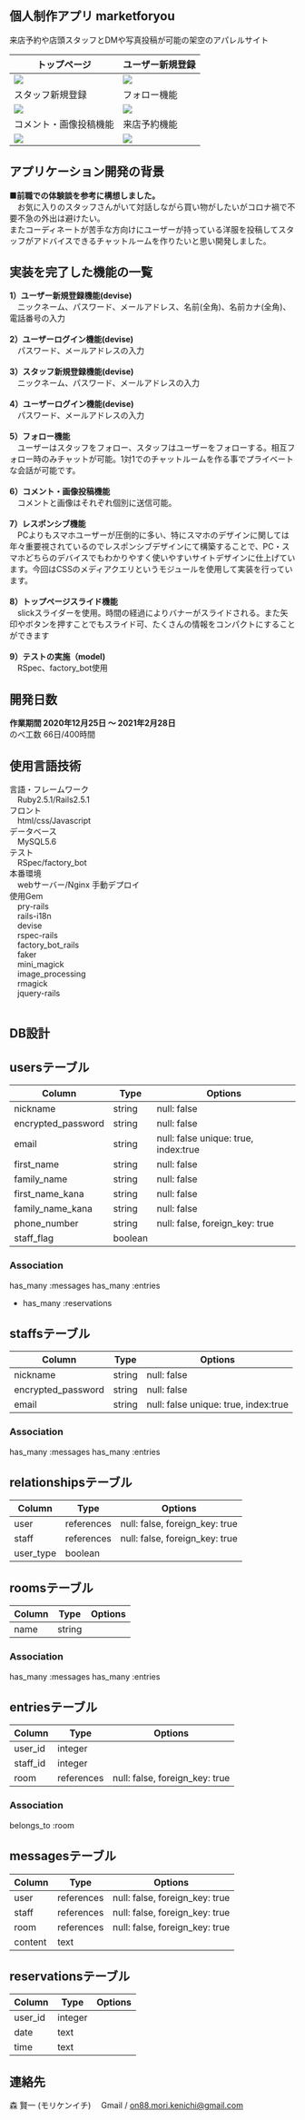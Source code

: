 **個人制作アプリ marketforyou**
----------
来店予約や店頭スタッフとDMや写真投稿が可能の架空のアパレルサイト

|トップページ|ユーザー新規登録|
|---|---|
|![](https://user-images.githubusercontent.com/71421107/109909377-562dd300-7ce9-11eb-92a3-bebd33a27245.gif)|![](https://user-images.githubusercontent.com/71421107/109909981-79a54d80-7cea-11eb-92e0-c6c59d96b1bb.gif)|
|スタッフ新規登録|フォロー機能|
|![](https://user-images.githubusercontent.com/71421107/109910681-069cd680-7cec-11eb-9d26-09e0d0d5ec91.gif)|![](https://user-images.githubusercontent.com/71421107/109910924-7d39d400-7cec-11eb-9f81-a9be9f296951.gif)|  
|コメント・画像投稿機能|来店予約機能|
|![](https://user-images.githubusercontent.com/71421107/109911458-795a8180-7ced-11eb-9b63-b10d65a19d9f.gif)|![](https://user-images.githubusercontent.com/71421107/109912142-dacf2000-7cee-11eb-9153-fbebc676e4d5.gif)|

**アプリケーション開発の背景**
----------
**■前職での体験談を参考に構想しました。<br>**
&emsp;お気に入りのスタッフさんがいて対話しながら買い物がしたいがコロナ禍で不要不急の外出は避けたい。<br>
またコーディネートが苦手な方向けにユーザーが持っている洋服を投稿してスタッフがアドバイスできるチャットルームを作りたいと思い開発しました。<br>

**実装を完了した機能の一覧**
----------
**1）ユーザー新規登録機能(devise) <br>**
&emsp;ニックネーム、パスワード、メールアドレス、名前(全角)、名前カナ(全角)、電話番号の入力<br><br>
**2）ユーザーログイン機能(devise) <br>**
&emsp;パスワード、メールアドレスの入力<br><br>
**3）スタッフ新規登録機能(devise) <br>**
&emsp;ニックネーム、パスワード、メールアドレスの入力<br><br>
**4）ユーザーログイン機能(devise) <br>**
&emsp;パスワード、メールアドレスの入力<br><br>
**5）フォロー機能<br>**
&emsp;ユーザーはスタッフをフォロー、スタッフはユーザーをフォローする。相互フォロー時のみチャットが可能。1対1でのチャットルームを作る事でプライベートな会話が可能です。<br><br>
**6）コメント・画像投稿機能<br>**
&emsp;コメントと画像はそれぞれ個別に送信可能。<br><br>
**7）レスポンシブ機能 <br>**
&emsp;PCよりもスマホユーザーが圧倒的に多い、特にスマホのデザインに関しては年々重要視されているのでレスポンシブデザインにて構築することで、PC・スマホどちらのデバイスでもわかりやすく使いやすいサイトデザインに仕上げています。今回はCSSのメディアクエリというモジュールを使用して実装を行っています。<br><br>
**8）トップページスライド機能 <br>**
&emsp;slickスライダーを使用。時間の経過によりバナーがスライドされる。また矢印やボタンを押すことでもスライド可、たくさんの情報をコンパクトにすることができます<br><br>
**9）テストの実施（model) <br>**
&emsp;RSpec、factory_bot使用<br>

**開発日数**
----------
**作業期間 2020年12月25日 〜 2021年2月28日<br>**
のべ工数 66日/400時間 <br>

**使用言語技術**
--------------
言語・フレームワーク<br>
&emsp;Ruby2.5.1/Rails2.5.1<br>
フロント<br>
&emsp;html/css/Javascript<br>
データベース<br>
&emsp;MySQL5.6<br>
テスト<br>
&emsp;RSpec/factory_bot<br>
本番環境<br>
&emsp;webサーバー/Nginx 手動デプロイ<br>
使用Gem<br>
&emsp;pry-rails<br>
&emsp;rails-i18n<br>
&emsp;devise<br>
&emsp;rspec-rails<br>
&emsp;factory_bot_rails<br>
&emsp;faker<br>
&emsp;mini_magick<br>
&emsp;image_processing<br>
&emsp;rmagick<br>
&emsp;jquery-rails<br><br>

**DB設計**
----------
## usersテーブル
| Column             | Type         | Options                              |
| ------------------ | ------------ | ------------------------------------ |
| nickname           | string       | null: false                          |
| encrypted_password | string       | null: false                          |
| email              | string       | null: false unique: true, index:true | 
| first_name         | string       | null: false                          |
| family_name        | string       | null: false                          |
| first_name_kana    | string       | null: false                          |
| family_name_kana   | string       | null: false                          |
| phone_number       | string       | null: false, foreign_key: true       |
| staff_flag         | boolean      |                                      |

### Association
  has_many :messages
  has_many :entries
- has_many :reservations

## staffsテーブル
| Column             | Type         | Options                              |
| ------------------ | ------------ | ------------------------------------ |
| nickname           | string       | null: false                          |
| encrypted_password | string       | null: false                          |
| email              | string       | null: false unique: true, index:true |

### Association
  has_many :messages
  has_many :entries

## relationshipsテーブル
| Column           | Type         | Options                        |
| ---------------- | ------------ | ------------------------------ |
| user             | references   | null: false, foreign_key: true |
| staff            | references   | null: false, foreign_key: true |
| user_type        | boolean      |                                |


## roomsテーブル
| Column           | Type         | Options                        |
| ---------------- | ------------ | ------------------------------ |
| name             | string       |                                |

### Association
  has_many :messages
  has_many :entries

## entriesテーブル
| Column           | Type         | Options                        |
| ---------------- | ------------ | ------------------------------ |
| user_id          | integer      |                                |
| staff_id         | integer      |                                |
| room             | references   | null: false, foreign_key: true |

### Association
  belongs_to :room

## messagesテーブル
| Column           | Type         | Options                        |
| ---------------- | ------------ | ------------------------------ |
| user             | references   | null: false, foreign_key: true |
| staff            | references   | null: false, foreign_key: true |
| room             | references   | null: false, foreign_key: true |
| content          | text         |                                |

## reservationsテーブル
| Column           | Type         | Options                        |
| ---------------- | ------------ | ------------------------------ |
| user_id          | integer      |                                |
| date             | text         |                                |
| time             | text         |                                |

連絡先
----------
森 賢一 (モリケンイチ)
&emsp;Gmail / on88.mori.kenichi@gmail.com
